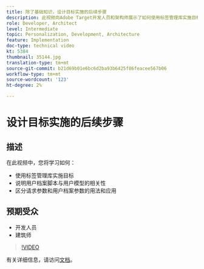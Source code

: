 ```yaml
---
title: 除了基础知识，设计目标实施的后续步骤
description: 此视频向Adobe Target开发人员和架构师展示了如何使用标签管理库实施目标，说明用户档案脚本与用户模型的相关性，以及区分请求参数和用户档案参数的使用和应用。
role: Developer, Architect
level: Intermediate
topic: Personalization, Development, Architecture
feature: Implementation
doc-type: technical video
kt: 5384
thumbnail: 35144.jpg
translation-type: tm+mt
source-git-commit: b21d69b01e6bc6d2ba93b6425f86feacee567b06
workflow-type: tm+mt
source-wordcount: '123'
ht-degree: 2%

---
```



# 设计目标实施的后续步骤

## 描述

在此视频中，您将学习如何：

* 使用标签管理库实施目标
* 说明用户档案脚本与用户模型的相关性
* 区分请求参数和用户档案参数的用法和应用

## 预期受众

* 开发人员
* 建筑师

>[!VIDEO](https://video.tv.adobe.com/v/35144/?quality=12)

有关详细信息，请访问[文档](https://docs.adobe.com/content/help/en/target/using/implement-target/implementing-target.html)。
